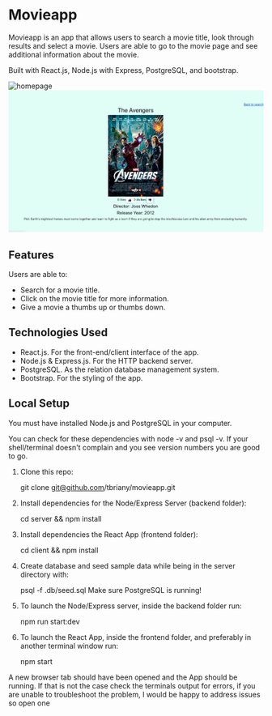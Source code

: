 # Movieapp

Movieapp is an app that allows users to search a movie title, look through results and select a movie. Users are able to go to the movie page and see additional information about the movie. 

Built with React.js, Node.js with Express, PostgreSQL, and bootstrap.

![homepage](./assets/landingpage.png)
![moviepage](./assets/moviepage.png)

## Features

Users are able to:

* Search for a movie title.
* Click on the movie title for more information. 
* Give a movie a thumbs up or thumbs down.


## Technologies Used

* React.js. For the front-end/client interface of the app.
* Node.js & Express.js. For the HTTP backend server.
* PostgreSQL. As the relation database management system.
* Bootstrap. For the styling of the app.


##  Local Setup

You must have installed Node.js and PostgreSQL in your computer.

You can check for these dependencies with node -v and psql -v. If your shell/terminal doesn't complain and you see version numbers you are good to go.

1. Clone this repo: 
  
   git clone git@github.com/tbriany/movieapp.git 

2. Install dependencies for the Node/Express Server (backend folder):

   cd server && npm install

3. Install dependencies the React App (frontend folder):

   cd client && npm install

4. Create database and seed sample data while being in the server directory with:
 
   psql -f .db/seed.sql
   Make sure PostgreSQL is running!

5. To launch the Node/Express server, inside the backend folder run:
 
   npm run start:dev
 
6. To launch the React App, inside the frontend folder, and preferably in another terminal window run:
 
   npm start
 
A new browser tab should have been opened and the App should be running. If that is not the case check the terminals output for errors, if you are unable to troubleshoot the problem, I would be happy to address issues so open one
